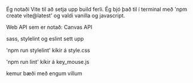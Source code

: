 Ég notaði Vite til að setja upp build ferli. Ég bjó það til í terminal með 'npm create vite@latest' og valdi vanilla og javascript.

Web API sem er notað: Canvas API

sass, stylelint og eslint sett upp

'npm run stylelint' kíkir á style.css

'npm run lint' kíkir á key_mouse.js

kemur bæði með engum villum

